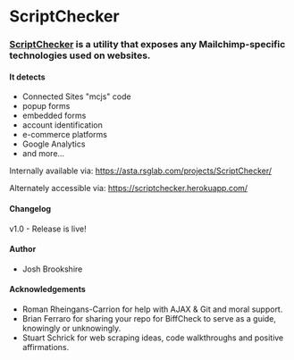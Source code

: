 # ScriptChecker
### [ScriptChecker](https://asta.rsglab.com/projects/ScriptChecker/) is a utility that exposes any Mailchimp-specific technologies used on websites. 
#### It detects 
* Connected Sites "mcjs" code
* popup forms
* embedded forms
* account identification
* e-commerce platforms
* Google Analytics
* and more...

Internally available via:
https://asta.rsglab.com/projects/ScriptChecker/

Alternately accessible via:
https://scriptchecker.herokuapp.com/

#### Changelog
v1.0 - Release is live!

#### Author
* Josh Brookshire

#### Acknowledgements

* Roman Rheingans-Carrion for help with AJAX & Git and moral support.
* Brian Ferraro for sharing your repo for BiffCheck to serve as a guide, knowingly or unknowingly.
* Stuart Schrick for web scraping ideas, code walkthroughs and positive affirmations.

